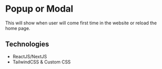 # Popup or Modal
This will show when user will come first time in the website or reload the home page.

## Technologies
- ReactJS/NextJS
- TailwindCSS & Custom CSS
